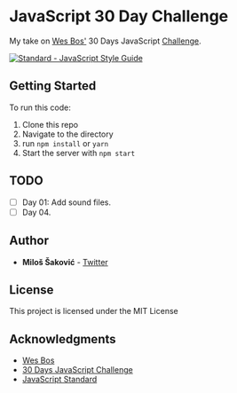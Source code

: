 # JavaScript 30 Day Challenge

My take on [Wes Bos'](https://twitter.com/wesbos) 30 Days JavaScript [Challenge](https://javascript30.com).

[![Standard - JavaScript Style Guide](https://img.shields.io/badge/code%20style-standard-brightgreen.svg)](http://standardjs.com/)

## Getting Started

To run this code:

1. Clone this repo
2. Navigate to the directory
3. run `npm install` or `yarn`
3. Start the server with `npm start`

## TODO

- [ ] Day 01: Add sound files.
- [ ] Day 04.

## Author

* **Miloš Šaković** - [Twitter](https://twitter.com/milose_)

## License

This project is licensed under the MIT License

## Acknowledgments

* [Wes Bos](https://twitter.com/wesbos)
* [30 Days JavaScript Challenge](https://javascript30.com)
* [JavaScript Standard](http://standardjs.com/)

